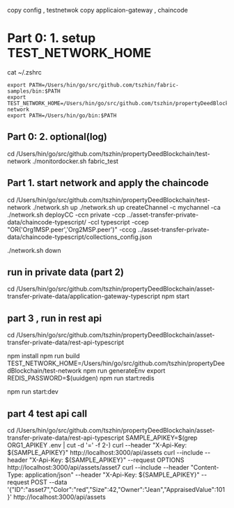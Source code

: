 copy config , testnetwok
copy applicaion-gateway , chaincode

# Part 0: 1. setup TEST_NETWORK_HOME

cat ~/.zshrc

```
export PATH=/Users/hin/go/src/github.com/tszhin/fabric-samples/bin:$PATH
export TEST_NETWORK_HOME=/Users/hin/go/src/github.com/tszhin/propertyDeedBlockchain/test-network
export PATH=/Users/hin/go/bin:$PATH
```

## Part 0: 2. optional(log)

cd /Users/hin/go/src/github.com/tszhin/propertyDeedBlockchain/test-network
./monitordocker.sh fabric_test

## Part 1. start network and apply the chaincode

<!-- ccn = CC_NAME  , ccep = CC_END_POLICY , CCCG = CC_COLL_CONFIG  -->

cd /Users/hin/go/src/github.com/tszhin/propertyDeedBlockchain/test-network
./network.sh up
./network.sh up createChannel -c mychannel -ca
./network.sh deployCC -ccn private -ccp ../asset-transfer-private-data/chaincode-typescript/ -ccl typescript -ccep "OR('Org1MSP.peer','Org2MSP.peer')" -cccg ../asset-transfer-private-data/chaincode-typescript/collections_config.json

./network.sh down

## run in private data (part 2)

cd /Users/hin/go/src/github.com/tszhin/propertyDeedBlockchain/asset-transfer-private-data/application-gateway-typescript
npm start

## part 3 , run in rest api

cd /Users/hin/go/src/github.com/tszhin/propertyDeedBlockchain/asset-transfer-private-data/rest-api-typescript

<!-- a -->

npm install
npm run build
TEST_NETWORK_HOME=/Users/hin/go/src/github.com/tszhin/propertyDeedBlockchain/test-network npm run generateEnv
export REDIS_PASSWORD=$(uuidgen)
npm run start:redis

<!-- b -->

npm run start:dev

## part 4 test api call

cd /Users/hin/go/src/github.com/tszhin/propertyDeedBlockchain/asset-transfer-private-data/rest-api-typescript
SAMPLE_APIKEY=$(grep ORG1_APIKEY .env | cut -d '=' -f 2-)
curl --header "X-Api-Key: ${SAMPLE_APIKEY}" http://localhost:3000/api/assets
curl --include --header "X-Api-Key: ${SAMPLE_APIKEY}" --request OPTIONS http://localhost:3000/api/assets/asset7
curl --include --header "Content-Type: application/json" --header "X-Api-Key: ${SAMPLE_APIKEY}" --request POST --data '{"ID":"asset7","Color":"red","Size":42,"Owner":"Jean","AppraisedValue":101}' http://localhost:3000/api/assets

```

```
